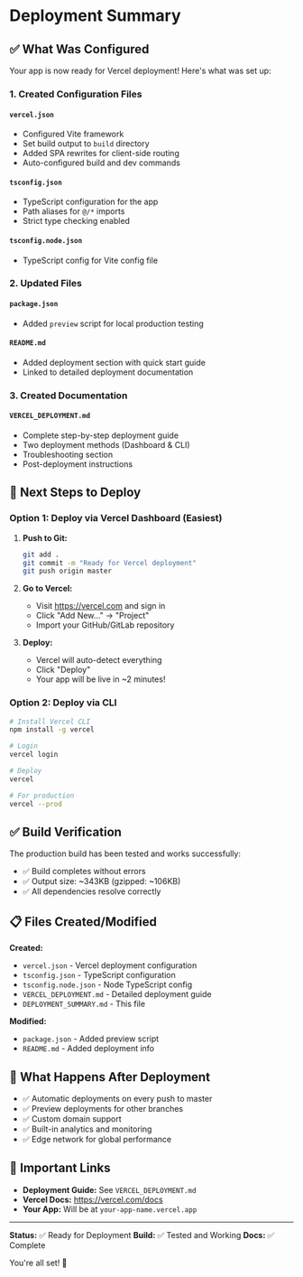 # Deployment Summary

## ✅ What Was Configured

Your app is now ready for Vercel deployment! Here's what was set up:

### 1. **Created Configuration Files**

#### `vercel.json`
- Configured Vite framework
- Set build output to `build` directory
- Added SPA rewrites for client-side routing
- Auto-configured build and dev commands

#### `tsconfig.json`
- TypeScript configuration for the app
- Path aliases for `@/*` imports
- Strict type checking enabled

#### `tsconfig.node.json`
- TypeScript config for Vite config file

### 2. **Updated Files**

#### `package.json`
- Added `preview` script for local production testing

#### `README.md`
- Added deployment section with quick start guide
- Linked to detailed deployment documentation

### 3. **Created Documentation**

#### `VERCEL_DEPLOYMENT.md`
- Complete step-by-step deployment guide
- Two deployment methods (Dashboard & CLI)
- Troubleshooting section
- Post-deployment instructions

## 🚀 Next Steps to Deploy

### Option 1: Deploy via Vercel Dashboard (Easiest)

1. **Push to Git:**
   ```bash
   git add .
   git commit -m "Ready for Vercel deployment"
   git push origin master
   ```

2. **Go to Vercel:**
   - Visit https://vercel.com and sign in
   - Click "Add New..." → "Project"
   - Import your GitHub/GitLab repository

3. **Deploy:**
   - Vercel will auto-detect everything
   - Click "Deploy"
   - Your app will be live in ~2 minutes!

### Option 2: Deploy via CLI

```bash
# Install Vercel CLI
npm install -g vercel

# Login
vercel login

# Deploy
vercel

# For production
vercel --prod
```

## ✅ Build Verification

The production build has been tested and works successfully:
- ✅ Build completes without errors
- ✅ Output size: ~343KB (gzipped: ~106KB)
- ✅ All dependencies resolve correctly

## 📋 Files Created/Modified

**Created:**
- `vercel.json` - Vercel deployment configuration
- `tsconfig.json` - TypeScript configuration
- `tsconfig.node.json` - Node TypeScript config
- `VERCEL_DEPLOYMENT.md` - Detailed deployment guide
- `DEPLOYMENT_SUMMARY.md` - This file

**Modified:**
- `package.json` - Added preview script
- `README.md` - Added deployment info

## 🎯 What Happens After Deployment

- ✅ Automatic deployments on every push to master
- ✅ Preview deployments for other branches
- ✅ Custom domain support
- ✅ Built-in analytics and monitoring
- ✅ Edge network for global performance

## 🔗 Important Links

- **Deployment Guide:** See `VERCEL_DEPLOYMENT.md`
- **Vercel Docs:** https://vercel.com/docs
- **Your App:** Will be at `your-app-name.vercel.app`

---

**Status:** ✅ Ready for Deployment
**Build:** ✅ Tested and Working
**Docs:** ✅ Complete

You're all set! 🎉

